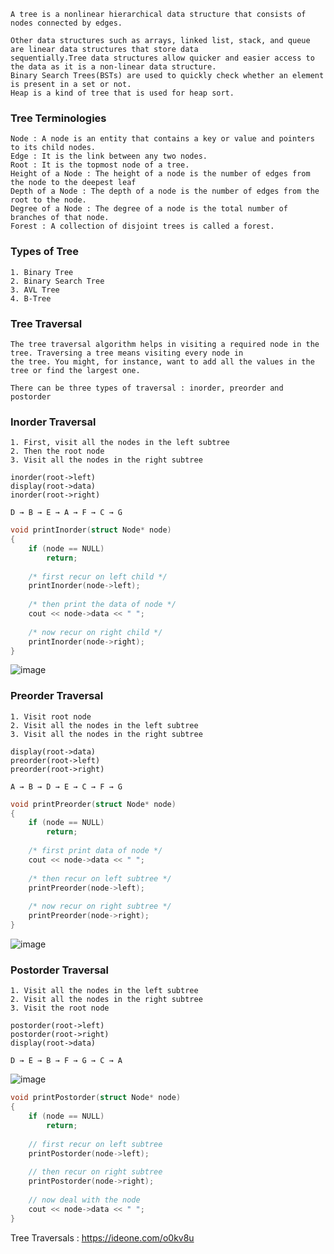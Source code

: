 ```
A tree is a nonlinear hierarchical data structure that consists of nodes connected by edges.

Other data structures such as arrays, linked list, stack, and queue are linear data structures that store data
sequentially.Tree data structures allow quicker and easier access to the data as it is a non-linear data structure.
Binary Search Trees(BSTs) are used to quickly check whether an element is present in a set or not.
Heap is a kind of tree that is used for heap sort.
```

### Tree Terminologies
```
Node : A node is an entity that contains a key or value and pointers to its child nodes.
Edge : It is the link between any two nodes.
Root : It is the topmost node of a tree.
Height of a Node : The height of a node is the number of edges from the node to the deepest leaf
Depth of a Node : The depth of a node is the number of edges from the root to the node.
Degree of a Node : The degree of a node is the total number of branches of that node.
Forest : A collection of disjoint trees is called a forest.
```

### Types of Tree
```
1. Binary Tree
2. Binary Search Tree
3. AVL Tree
4. B-Tree
```

### Tree Traversal
```
The tree traversal algorithm helps in visiting a required node in the tree. Traversing a tree means visiting every node in 
the tree. You might, for instance, want to add all the values in the tree or find the largest one. 

There can be three types of traversal : inorder, preorder and postorder
```

### Inorder Traversal
```
1. First, visit all the nodes in the left subtree
2. Then the root node
3. Visit all the nodes in the right subtree
```
```
inorder(root->left)
display(root->data)
inorder(root->right)

D → B → E → A → F → C → G
```
```c++
void printInorder(struct Node* node)
{
	if (node == NULL)
		return;
 
	/* first recur on left child */
	printInorder(node->left);
 
	/* then print the data of node */
	cout << node->data << " ";
 
	/* now recur on right child */
	printInorder(node->right);
}
```
![image](https://user-images.githubusercontent.com/59710234/156237770-a078b0d9-19e3-4ba2-a6f1-7240f5603481.png)

### Preorder Traversal
```
1. Visit root node
2. Visit all the nodes in the left subtree
3. Visit all the nodes in the right subtree
```
```
display(root->data)
preorder(root->left)
preorder(root->right)

A → B → D → E → C → F → G
```
```c++
void printPreorder(struct Node* node)
{
	if (node == NULL)
		return;
 
	/* first print data of node */
	cout << node->data << " ";
 
	/* then recur on left subtree */
	printPreorder(node->left);
 
	/* now recur on right subtree */
	printPreorder(node->right);
}
```
![image](https://user-images.githubusercontent.com/59710234/156237860-19c89ac8-5024-4dd1-93e6-8625c11de746.png)

### Postorder Traversal
```
1. Visit all the nodes in the left subtree
2. Visit all the nodes in the right subtree
3. Visit the root node
```
```
postorder(root->left)
postorder(root->right)
display(root->data)

D → E → B → F → G → C → A
```
![image](https://user-images.githubusercontent.com/59710234/156237926-cff55f20-7a7e-43f9-a301-e8f2559f7af2.png)

```c++
void printPostorder(struct Node* node)
{
	if (node == NULL)
		return;
 
	// first recur on left subtree
	printPostorder(node->left);
 
	// then recur on right subtree
	printPostorder(node->right);
 
	// now deal with the node
	cout << node->data << " ";
}
```

Tree Traversals : https://ideone.com/o0kv8u 
